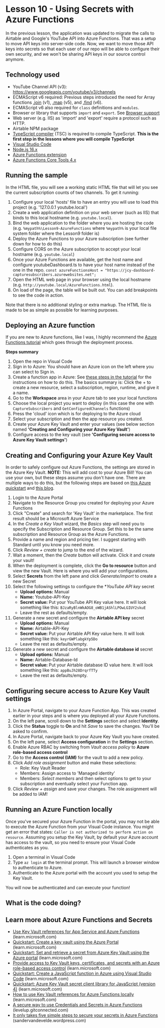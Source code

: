# Lesson 10 - Using Secrets with Azure Functions

In the previous lesson, the application was updated to migrate the calls to Airtable and Google's YouTube API into Azure Functions. That was a setup to move API keys into server-side code. Now, we want to move those API keys into secrets so that each user of our repo will be able to configure their own security, and we won't be sharing API keys in our source control anymore.

## Technology used
- YouTube Channel API (v3): https://www.googleapis.com/youtube/v3/channels
- ECMAScript v6 required: Previous steps introduced the need for Array functions [.join](https://developer.mozilla.org/en-US/docs/Web/JavaScript/Reference/Global_Objects/Array/join) (v1), [.map](https://developer.mozilla.org/en-US/docs/Web/JavaScript/Reference/Global_Objects/Array/map) (v5), and [.find](https://developer.mozilla.org/en-US/docs/Web/JavaScript/Reference/Global_Objects/Array/find) (v6).
- ECMAScript v6 also required for `class` definitions and `modules`.
- Browser or library that supports `import` and `export`. See [Browser support](https://developer.mozilla.org/en-US/docs/Web/JavaScript/Guide/Modules#browser_support)
- Web server (e.g. IIS) as 'import' and 'export' require a protocol such as HTTP. 
- Airtable NPM package
- [TypeScript compiler](https://code.visualstudio.com/docs/typescript/typescript-tutorial#_install-the-typescript-compiler) (TSC) is required to compile TypeScript. **This is the first step in the lessons where you will compile TypeScript**
- [Visual Studio Code](https://code.visualstudio.com/)
- [Node.js 16.x](https://nodejs.org/en/download/releases/)
- [Azure Functions extension](https://marketplace.visualstudio.com/items?itemName=ms-azuretools.vscode-azurefunctions)
- [Azure Functions Core Tools 4.x](https://docs.microsoft.com/en-us/azure/azure-functions/functions-run-local?tabs=v4%2Cwindows%2Ccsharp%2Cportal%2Cbash#install-the-azure-functions-core-tools)

## Running the sample
In the HTML file, you will see a working static HTML file that will let you see the current subscription counts of two channels. To get it running:

1. Configure your local 'hosts' file to have an entry you will use to load this project (e.g. '127.0.0.1	youtube.local')
1. Create a web application definition on your web server (such as IIS) that binds to this local hostname (e.g. `youtube.local`).
1. Bind the web application to the folder where you are hosting the code (e.g. `%mypath%\Lesson9-AzureFunctions` where `%mypath%` is your local file system folder where the Lesson9 folder is)
1. Deploy the Azure Functions to your Azure subscription (see further down for how to do this)
1. Configure CORS on the Azure subscription to accept your local hostname (e.g. `youtube.local`)
1. Once your Azure Functions are available, get the host name and configure youtubeDashboard.ts to have your host name instead of the one in the repo.
    `const azureFunctionsHost = "https://jcy-dashboard-capturesubscribers.azurewebsites.net";`
1. Open the HTML web page in your browser using the local hostname (e.g. `http://youtube.local/AzureFunctions.html`). 
1. On load of the page, the table will be built out. You can add breakpoints to see the code in action.

Note that there is no additional styling or extra markup. The HTML file is made to be as simple as possible for learning purposes.

## Deploying an Azure function
If you are new to Azure functions, like I was, I highly recommend the [Azure Functions tutorial](https://docs.microsoft.com/en-us/azure/azure-functions/create-first-function-vs-code-node) which goes through the deployment process.

**Steps summary**
1. Open the repo in Visual Code
1. Sign in to Azure: You should have an Azure icon on the left where you can select to Sign in.
1. Create a function app in Azure: See [these steps in the tutorial](https://learn.microsoft.com/en-us/azure/azure-functions/create-first-function-vs-code-node#publish-the-project-to-azure) for the instructions on how to do this. The basics summary is: Click the + to create a new resource, select a subscription, region, runtime, and give it a name.
1. Go to the **Workspace** area in your Azure tab to see your local functions
1. Choose the local project you want to deploy (in this case the one with `CaptureSubscribers` and `GetConfiguredChannels` functions)
1. Press the 'cloud' icon which is for deploying to the Azure cloud
1. Select your subscription and then the app resource you created.
1. Create your Azure Key Vault and enter your values (see below section named **'Creating and Configuring your Azure Key Vault'**)
1. Configure access to the key vault (see **'Configuring secure access to Azure Key Vault settings'**)


## Creating and Configuring your Azure Key Vault
In order to safely configure out Azure Functions, the settings are stored in the Azure Key Vault. **NOTE:** This will add cost to your Azure Bill! You can use your own, but these steps assume you don't have one. There are multiple ways to do this, but the following steps are based on [this Azure quickstart](https://learn.microsoft.com/en-us/azure/key-vault/general/quick-create-portal) and [this blog](https://sandervandevelde.wordpress.com/2019/05/01/it-only-takes-simple-five-steps-to-secure-your-secrets-in-azure-functions/).

1. Login to the Azure Portal
1. Navigate to the Resource Group you created for deploying your Azure Functions
1. Click "Create" and search for 'Key Vault' in the marketplace. The first result should be a Microsoft Azure Service
1. In  the *Create a Key Vault* wizard, the *Basics* step will need you to specify the Subscription and Resource Group. Set this to be the same subscription and Resource Group as the Azure Functions.
1. Provide a name and region and pricing tier. I suggest starting with Standard until you know you need more.
1. Click *Review + create* to jump to the end of the wizard.
1. Wait a moment, then the *Create* button will activate. Click it and create your vault!
1. When the deployment is complete, click the **Go to resource** button and view the new Vault. Here is where you will add your configurations.
1. Select **Secrets** from the left pane and click *Generate/import* to create a new Secret
1. Select the following settings to configure the **YouTube API key* secret
    * **Upload options:** Manual
    * **Name:** Youtube-API-Key
    * **Secret value:** Put your YouTube API Key value here. It will look something like this: `BJzaRyBlnWkAOG8_oWB1jAShlLPOwLGIUY2skuE`
    * Leave the rest as defaults/empty.
1. Generate a new secret and configure the **Airtable API key** secret
    * **Upload options:** Manual
    * **Name:** Airtable-API-Key
    * **Secret value:** Put your Airtable API Key value here. It will look something like this: `keyrGWPlabgkYp5Do`
    * Leave the rest as defaults/empty.
1. Generate a new secret and configure the **Airtable database id** secret
    * **Upload options:** Manual
    * **Name:** Airtable-Database-Id
    * **Secret value:** Put your Airtable database ID value here. It will look something like this: `appBuJh28DrqrfTTy`
    * Leave the rest as defaults/empty.

## Configuring secure access to Azure Key Vault settings
1. In Azure Portal, navigate to your Azure Function App. This was created earlier in your steps and is where you deployed all your Azure Functions.
1. On the left pane, scroll down to the **Settings** section and select **Identity**.
1. Click the **Status** toggle to **On** and hit *Save* to save the changes. You'll be asked to confirm.
1. In Azure Portal, navigate back to your Azure Key Vault you have created.
1. On the left pane, select **Access configuration** in the **Settings** section. 
1. Enable Azure RBAC by switching from *Vault access policy* to **Azure role-based access control**
1. Go to the **Access control (IAM)** for the vault to add a new policy.
1. Click *Add role assignment* button and make these selections:
    * Role: Key Vault Reader
    * Members: Assign access to 'Managed identity'
    * Members: *Select members* and then select options to get to your subscription and eventually select your Function app.
1. Click *Review + assign* and save your changes. The role assignment will be added to IAM!

## Running an Azure Function locally
Once you've secured your Azure Function in the portal, you may not be able to execute the Azure Function  from your Visual Code instance. You might get an error that states: `Caller is not authorized to perform action on resource`. Assuming you setup the Key Vault, by default your Azure account has access to the vault, so you need to ensure your Visual Code authenticates as you.

1. Open a terminal in Visual Code
1. Type `az login` at the terminal prompt. This will launch a browser window to authenticate to Azure.
1. Authenticate to the Azure portal with the account you used to setup the Key Vault.

You will now be authenticated and can execute your function!

## What is the code doing?



## Learn more about Azure Functions and Secrets

 * [Use Key Vault references for App Service and Azure Functions](https://learn.microsoft.com/en-us/azure/app-service/app-service-key-vault-references?tabs=azure-cli) (learn.microsoft.com)
 * [Quickstart: Create a key vault using the Azure Portal](https://learn.microsoft.com/en-us/azure/key-vault/general/quick-create-portal) (learn.microsoft.com)
 * [Quickstart: Set and retrieve a secret from Azure Key Vault using the Azure portal](https://learn.microsoft.com/en-us/azure/key-vault/secrets/quick-create-portal) (learn.microsoft.com)
 * [Provide access to Key Vault keys, certificates, and secrets with an Azure role-based access control](https://learn.microsoft.com/en-us/azure/key-vault/general/rbac-guide?tabs=azure-cli) (learn.microsoft.com)
 * [Quickstart: Create a JavaScript function in Azure using Visual Studio Code](https://learn.microsoft.com/en-us/azure/azure-functions/create-first-function-vs-code-node) (learn.microsoft.com)
 * [Quickstart: Azure Key Vault secret client library for JavaScript (version 4)](https://learn.microsoft.com/en-us/azure/key-vault/secrets/quick-create-node) (learn.microsoft.com)
 * [How to use Key Vault references for Azure Functions locally](https://learn.microsoft.com/en-us/answers/questions/824221/how-to-use-key-vault-references-for-azure-function.html) (learn.microsoft.com)
 * [A secure way to use Credentials and Secrets in Azure Functions](https://levelup.gitconnected.com/a-secure-way-to-use-credentials-and-secrets-in-azure-functions-7ec91813c807) (levelup.gitconnected.com)
 * [It only takes five simple steps to secure your secrets in Azure Functions](https://sandervandevelde.wordpress.com/2019/05/01/it-only-takes-simple-five-steps-to-secure-your-secrets-in-azure-functions/) (sandervandevelde.wordpress.com)
 